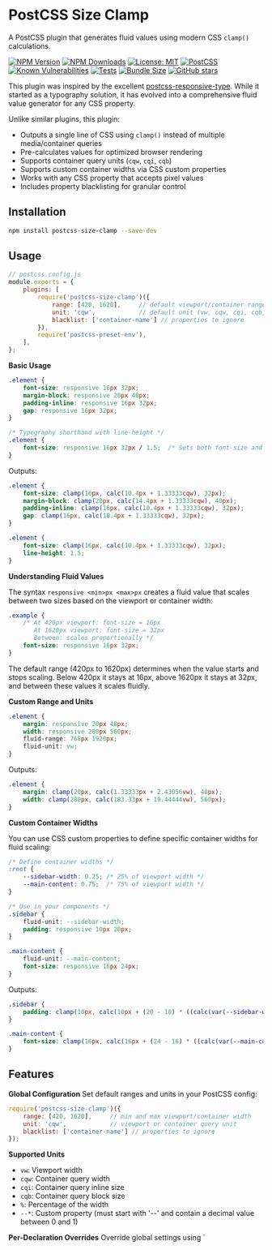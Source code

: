 # PostCSS Size Clamp

A PostCSS plugin that generates fluid values using modern CSS `clamp()` calculations.

[![NPM Version](https://img.shields.io/npm/v/postcss-size-clamp.svg)](https://www.npmjs.com/package/postcss-size-clamp)
[![NPM Downloads](https://img.shields.io/npm/dm/postcss-size-clamp.svg)](https://www.npmjs.com/package/postcss-size-clamp)
[![License: MIT](https://img.shields.io/badge/License-MIT-blue.svg)](https://opensource.org/licenses/MIT)
[![PostCSS](https://img.shields.io/badge/PostCSS-8.0+-blue.svg)](https://github.com/postcss/postcss)
[![Known Vulnerabilities](https://snyk.io/test/github/coderesolution/postcss-size-clamp/badge.svg)](https://snyk.io/test/github/coderesolution/postcss-size-clamp)
[![Tests](https://github.com/coderesolution/postcss-size-clamp/workflows/Test/badge.svg)](https://github.com/coderesolution/postcss-size-clamp/actions)
[![Bundle Size](https://img.shields.io/bundlephobia/minzip/postcss-size-clamp)](https://bundlephobia.com/package/postcss-size-clamp)
[![GitHub stars](https://img.shields.io/github/stars/coderesolution/postcss-size-clamp.svg?style=social&label=Star)](https://github.com/coderesolution/postcss-size-clamp)

This plugin was inspired by the excellent [postcss-responsive-type](https://github.com/madeleineostoja/postcss-responsive-type). While it started as a typography solution, it has evolved into a comprehensive fluid value generator for any CSS property.

Unlike similar plugins, this plugin:

-   Outputs a single line of CSS using `clamp()` instead of multiple media/container queries
-   Pre-calculates values for optimized browser rendering
-   Supports container query units (`cqw`, `cqi`, `cqb`)
-   Supports custom container widths via CSS custom properties
-   Works with any CSS property that accepts pixel values
-   Includes property blacklisting for granular control

## Installation

```bash
npm install postcss-size-clamp --save-dev
```

## Usage

```js
// postcss.config.js
module.exports = {
	plugins: [
		require('postcss-size-clamp')({
			range: [420, 1620],     // default viewport/container range
			unit: 'cqw',            // default unit (vw, cqw, cqi, cqb, %)
			blacklist: ['container-name'] // properties to ignore
		}),
		require('postcss-preset-env'),
	],
};
```

**Basic Usage**

```css
.element {
	font-size: responsive 16px 32px;
	margin-block: responsive 20px 40px;
	padding-inline: responsive 16px 32px;
	gap: responsive 16px 32px;
}

/* Typography shorthand with line-height */
.element {
	font-size: responsive 16px 32px / 1.5;  /* Sets both font-size and line-height */
}
```

Outputs:

```css
.element {
	font-size: clamp(16px, calc(10.4px + 1.33333cqw), 32px);
	margin-block: clamp(20px, calc(14.4px + 1.33333cqw), 40px);
	padding-inline: clamp(16px, calc(10.4px + 1.33333cqw), 32px);
	gap: clamp(16px, calc(10.4px + 1.33333cqw), 32px);
}

.element {
	font-size: clamp(16px, calc(10.4px + 1.33333cqw), 32px);
	line-height: 1.5;
}
```

**Understanding Fluid Values**

The syntax `responsive <min>px <max>px` creates a fluid value that scales between two sizes based on the viewport or container width:

```css
.example {
	/* At 420px viewport: font-size = 16px
	   At 1620px viewport: font-size = 32px
	   Between: scales proportionally */
	font-size: responsive 16px 32px;
}
```

The default range (420px to 1620px) determines when the value starts and stops scaling. Below 420px it stays at 16px, above 1620px it stays at 32px, and between these values it scales fluidly.

**Custom Range and Units**

```css
.element {
	margin: responsive 20px 48px;
	width: responsive 280px 560px;
	fluid-range: 768px 1920px;
	fluid-unit: vw;
}
```

Outputs:

```css
.element {
	margin: clamp(20px, calc(1.33333px + 2.43056vw), 48px);
	width: clamp(280px, calc(183.33px + 19.44444vw), 560px);
}
```

**Custom Container Widths**

You can use CSS custom properties to define specific container widths for fluid scaling:

```css
/* Define container widths */
:root {
    --sidebar-width: 0.25; /* 25% of viewport width */
    --main-content: 0.75;  /* 75% of viewport width */
}

/* Use in your components */
.sidebar {
    fluid-unit: --sidebar-width;
    padding: responsive 10px 20px;
}

.main-content {
    fluid-unit: --main-content;
    font-size: responsive 16px 24px;
}
```

Outputs:

```css
.sidebar {
    padding: clamp(10px, calc(10px + (20 - 10) * ((calc(var(--sidebar-width) * 100) - 420px) / (1620 - 420))), 20px);
}

.main-content {
    font-size: clamp(16px, calc(16px + (24 - 16) * ((calc(var(--main-content) * 100) - 420px) / (1620 - 420))), 24px);
}
```

## Features

**Global Configuration**
Set default ranges and units in your PostCSS config:

```js
require('postcss-size-clamp')({
	range: [420, 1620],     // min and max viewport/container width
	unit: 'cqw',            // viewport or container query unit
	blacklist: ['container-name'] // properties to ignore
});
```

**Supported Units**

-   `vw`: Viewport width
-   `cqw`: Container query width
-   `cqi`: Container query inline size
-   `cqb`: Container query block size
-   `%`: Percentage of the width
-   `--*`: Custom property (must start with '--' and contain a decimal value between 0 and 1)

**Per-Declaration Overrides**
Override global settings using `